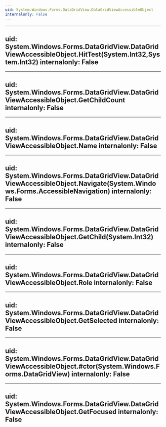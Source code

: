 ```yaml
---
uid: System.Windows.Forms.DataGridView.DataGridViewAccessibleObject
internalonly: False
---
```


---
uid: System.Windows.Forms.DataGridView.DataGridViewAccessibleObject.HitTest(System.Int32,System.Int32)
internalonly: False
---

---
uid: System.Windows.Forms.DataGridView.DataGridViewAccessibleObject.GetChildCount
internalonly: False
---

---
uid: System.Windows.Forms.DataGridView.DataGridViewAccessibleObject.Name
internalonly: False
---

---
uid: System.Windows.Forms.DataGridView.DataGridViewAccessibleObject.Navigate(System.Windows.Forms.AccessibleNavigation)
internalonly: False
---

---
uid: System.Windows.Forms.DataGridView.DataGridViewAccessibleObject.GetChild(System.Int32)
internalonly: False
---

---
uid: System.Windows.Forms.DataGridView.DataGridViewAccessibleObject.Role
internalonly: False
---

---
uid: System.Windows.Forms.DataGridView.DataGridViewAccessibleObject.GetSelected
internalonly: False
---

---
uid: System.Windows.Forms.DataGridView.DataGridViewAccessibleObject.#ctor(System.Windows.Forms.DataGridView)
internalonly: False
---

---
uid: System.Windows.Forms.DataGridView.DataGridViewAccessibleObject.GetFocused
internalonly: False
---
